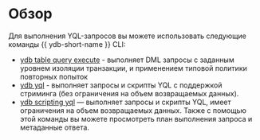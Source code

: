 # Обзор

Для выполнения YQL-запросов вы можете использовать следующие команды {{ ydb-short-name }} CLI:

* [ydb table query execute](table-query-execute.md) - выполняет DML запросы с заданным уровнем изоляции транзакции, и применением типовой политики повторных попыток
* [ydb yql](yql.md) - выполняет запросы и скрипты YQL с поддержкой стриминга (без ограничения на объем возвращаемых данных).
* [ydb scripting yql](scripting-yql.md) — выполняет запросы и скрипты YQL, имеет ограничения на объем возвращаемых данных. Также с помощью этой команды вы можете просмотреть план выполнения запроса и метаданные ответа.


